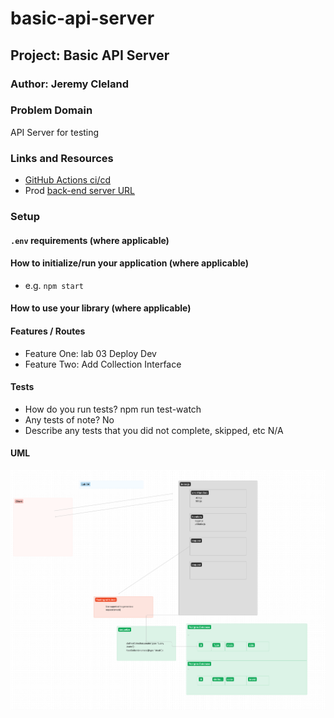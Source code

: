 # basic-api-server

## Project: Basic API Server

### Author: Jeremy Cleland

### Problem Domain

API Server for testing

### Links and Resources

- [GitHub Actions ci/cd](https://github.com/Jeremy-Cleland/api-server/actions)
- Prod [back-end server URL](https://api-server-osek.onrender.com)

### Setup

#### `.env` requirements (where applicable)

#### How to initialize/run your application (where applicable)

- e.g. `npm start`

#### How to use your library (where applicable)

#### Features / Routes

- Feature One: lab 03 Deploy Dev
- Feature Two: Add Collection Interface

#### Tests

- How do you run tests?
npm run test-watch
- Any tests of note?
No
- Describe any tests that you did not complete, skipped, etc
N/A

#### UML

![Lab-04 UML](assets/lab-04.png)
